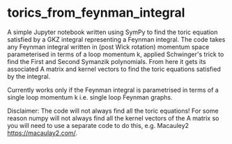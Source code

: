 # torics_from_feynman_integral
A simple Jupyter notebook written using SymPy to find the toric equation satisfied by a GKZ integral representing a Feynman integral. The code takes any Feynman integral written in (post Wick rotation) momentum space parameterised in terms of a loop momentum k, applied Schwinger's trick to find the First and Second Symanzik polynomials. From here it gets its associated A matrix and kernel vectors to find the toric equations satisfied by the integral.

Currently works only if the Feynman integral is parametrised in terms of a single loop momentum k i.e. single loop Feynman graphs.

Disclaimer: The code will not always find all the toric equations! For some reason numpy will not always find all the kernel vectors of the A matrix so you will need to use a separate code to do this, e.g. Macauley2 https://macaulay2.com/.